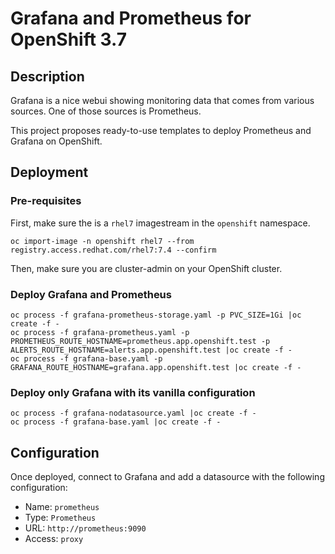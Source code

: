 # Grafana and Prometheus for OpenShift 3.7

## Description

Grafana is a nice webui showing monitoring data that comes from various sources.
One of those sources is Prometheus.

This project proposes ready-to-use templates to deploy Prometheus and Grafana
on OpenShift.

## Deployment

### Pre-requisites

First, make sure the is a `rhel7` imagestream in the `openshift` namespace.
```
oc import-image -n openshift rhel7 --from registry.access.redhat.com/rhel7:7.4 --confirm
```

Then, make sure you are cluster-admin on your OpenShift cluster.

### Deploy Grafana and Prometheus

```
oc process -f grafana-prometheus-storage.yaml -p PVC_SIZE=1Gi |oc create -f -
oc process -f grafana-prometheus.yaml -p PROMETHEUS_ROUTE_HOSTNAME=prometheus.app.openshift.test -p ALERTS_ROUTE_HOSTNAME=alerts.app.openshift.test |oc create -f -
oc process -f grafana-base.yaml -p GRAFANA_ROUTE_HOSTNAME=grafana.app.openshift.test |oc create -f -
```

### Deploy only Grafana with its vanilla configuration

```
oc process -f grafana-nodatasource.yaml |oc create -f -
oc process -f grafana-base.yaml |oc create -f -
```

## Configuration

Once deployed, connect to Grafana and add a datasource with the following configuration:
- Name: `prometheus`
- Type: `Prometheus`
- URL: `http://prometheus:9090`
- Access: `proxy`

